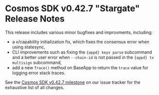 # Cosmos SDK v0.42.7 "Stargate" Release Notes

This release includes various minor bugfixes and improvments, including:

- a x/capability initialization fix, which fixes the consensus error when using statesync,
- CLI improvements such as fixing the `{appd} keys parse` subcommand and a better user error when `--chain-id` is not passed in the `{appd} tx multisign` subcommand,
- add a new `Trace()` method on BaseApp to return the `trace` value for logging error stack traces.

See the [Cosmos SDK v0.42.7 milestone](https://github.com/cosmos/cosmos-sdk/milestone/48?closed=1) on our issue tracker for the exhaustive list of all changes.
